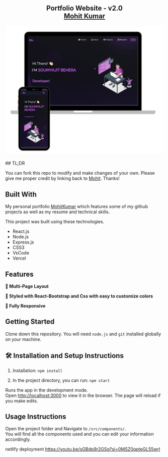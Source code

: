 <h2 align="center">
  Portfolio Website - v2.0<br/>
  <a href="" target="_blank">Mohit Kumar</a>
</h2>
<div align="center">
  <img alt="Demo" src="./Images/readme-img1.png" />
</div>

<br/>
## TL;DR

You can fork this repo to modify and make changes of your own. Please give me proper credit by linking back to [Mohit](https://github.com/MohitLucifer/Protfolio2.0). Thanks!

## Built With

My personal portfolio <a href="https://lucifermohit.netlify.app/" target="_blank">MohitKumar</a> which features some of my github projects as well as my resume and technical skills.<br/>

This project was built using these technologies.

- React.js
- Node.js
- Express.js
- CSS3
- VsCode
- Vercel

## Features

**📖 Multi-Page Layout**

**🎨 Styled with React-Bootstrap and Css with easy to customize colors**

**📱 Fully Responsive**

## Getting Started

Clone down this repository. You will need `node.js` and `git` installed globally on your machine.

## 🛠 Installation and Setup Instructions

1. Installation: `npm install`

2. In the project directory, you can run: `npm start`

Runs the app in the development mode.\
Open [http://localhost:3000](http://localhost:3000) to view it in the browser.
The page will reload if you make edits.

## Usage Instructions

Open the project folder and Navigate to `/src/components/`. <br/>
You will find all the components used and you can edit your information accordingly.



 netlify deployment
https://youtu.be/sGBdp9r2GSg?si=0MSZ0qpteGL55wrl  
